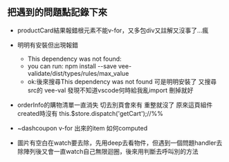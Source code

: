## 把遇到的問題點記錄下來

* productCard結果報錯根元素不能v-for，又多包div又註解又沒事了...瘋

* 明明有安裝但出現報錯
    * This dependency was not found:
    * you can run: npm install --save vee-validate/dist/types/rules/max_value
    * ok:後來搜尋This dependency was not found 可是明明安裝了 又搜尋src的 vee-val 發現不知道vscode何時給我亂import 刪掉就好

* orderInfo的購物清單一直消失 切去別頁會來有 重整就沒了
原來這頁組件created時沒有 this.$store.dispatch('getCart');//%%

* ~dashcoupon v-for 出來的item 如何computed

* 圖片有空白在watch要去除，先用deep去看物件，但遇到一個問題handler去除陣列後又會一直watch自己無限迴圈，後來用判斷去呼叫別的方法